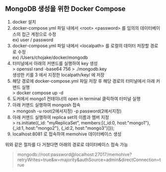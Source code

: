 ## MongoDB 생성을 위한 Docker Compose
1. docker 설치
2. docker-compose.yml 파일 내에서 \<root\> \<password\> 를 임의의 데이터베이스의 접근 계정으로 수정  
ex) user / password
3. docker-compose.yml 파일 내에서 \<localpath\> 를 로컬의 데이터 저장할 경로로 수정  
ex) /Users/chojake/docker/mongodb
4. 터미널에서 아래의 커맨드를 실행하여 key 생성  
\> openssl rand -base64 756 > ./mongodb.key  
생성한 키를 3 에서 지정한 localpath/key/ 에 저장  
5. 해당 경로에 docker-compose.yml 파일 저장 후 해당 경로의 터미널에서 아래 커맨드 실행  
\> docker compose up -d  
6. 도커에서 mongo1 컨테이너의 open in terminal 클릭하여 터미널 실행
7. 아래 커맨드 실행하여 mongosh 접속  
\> mongosh -u root(2에서지정) -p password(2에서지정)  
8. 아래 커맨드 실행하여 replica set의 이름과 멤버 지정  
\> rs.initiate({_id: "myReplicaSet", members:[{_id:0, host:"mongo1"}, {_id:1, host:"mongo2"}, {_id:2, host:"mongo3"}]});  
7. localhost:8081 로 접속하여 memohive 데이터베이스 생성

위와 같은 절차를 다 거쳤다면 아래의 경로로 데이터베이스 접속 가능
> mongodb://root:password@localhost:27017/memohive?retryWrites=true&w=majority&authSource=admin&directConnection=true

